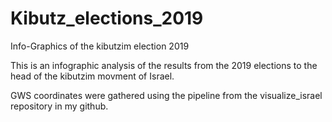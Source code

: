 # Kibutz_elections_2019
Info-Graphics of the kibutzim election 2019

This is an infographic analysis of the results from the 2019 elections to the head of the kibutzim movment of Israel.

GWS coordinates were gathered using the pipeline from the visualize_israel repository in my github.
